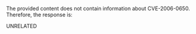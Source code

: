 The provided content does not contain information about CVE-2006-0650. Therefore, the response is:

UNRELATED